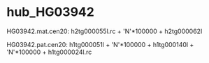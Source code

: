 # hub_HG03942

HG03942.mat.cen20: h2tg000055l.rc + 'N'*100000 + h2tg000062l

HG03942.pat.cen20: h1tg000051l + 'N'*100000 + h1tg000140l + 'N'*100000 + h1tg000024l.rc

